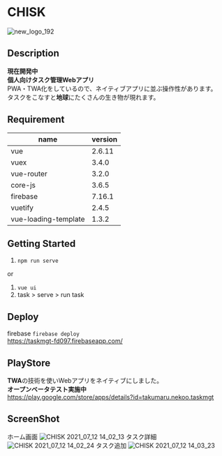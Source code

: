 # CHISK

![new_logo_192](https://user-images.githubusercontent.com/49429291/124390286-d1e66d80-dd25-11eb-9bc9-bfaf86b46637.png)

## Description
**現在開発中**<br>
**個人向けタスク管理Webアプリ**<br>
PWA・TWA化をしているので、ネイティブアプリに並ぶ操作性があります。<br>
タスクをこなすと**地球**にたくさんの生き物が現れます。<br>


## Requirement
| name | version |
| ------------- | ------------- |
| vue  | 2.6.11 |
| vuex  | 3.4.0 |
| vue-router | 3.2.0 |
| core-js | 3.6.5 |
| firebase | 7.16.1 |
| vuetify | 2.4.5 |
| vue-loading-template | 1.3.2 |

## Getting Started
1. `npm run serve`<br>

or
1. `vue ui`
2. task > serve > run task

## Deploy
firebase `firebase deploy`<br>
https://taskmgt-fd097.firebaseapp.com/<br>


## PlayStore
**TWA**の技術を使いWebアプリをネイティブにしました。<br>
**オープンベータテスト実施中**<br>
https://play.google.com/store/apps/details?id=takumaru.nekoo.taskmgt

## ScreenShot
ホーム画面
![CHISK 2021_07_12 14_02_13](https://user-images.githubusercontent.com/49429291/125233658-02c43500-e31a-11eb-860e-84093d1bba77.png)
タスク詳細
![CHISK 2021_07_12 14_02_24](https://user-images.githubusercontent.com/49429291/125233676-08ba1600-e31a-11eb-8362-5918598bc2db.png)
タスク追加
![CHISK 2021_07_12 14_03_23](https://user-images.githubusercontent.com/49429291/125233672-08217f80-e31a-11eb-988a-0e3a4e33e83a.png)
